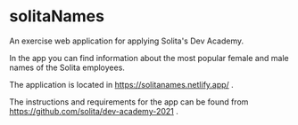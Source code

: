 # solitaNames
An exercise web application for applying Solita's Dev Academy.

In the app you can find information about the most popular female and male names of the Solita employees.

The application is located in https://solitanames.netlify.app/ .

The instructions and requirements for the app can be found from https://github.com/solita/dev-academy-2021 .
